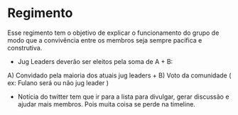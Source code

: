Regimento
=========

Esse regimento tem o objetivo de explicar o funcionamento do grupo de modo que a convivência entre os membros seja sempre pacífica e construtiva.


* Jug Leaders deverão ser eleitos pela soma de A + B: 
 
 A) Convidado pela maioria dos atuais jug leaders + B) Voto da comunidade ( ex: Fulano será ou não jug leader )


* Notícia do twitter tem que ir para a lista para divulgar, gerar discussão e ajudar mais membros. Pois muita coisa 
 se perde na timeline.

